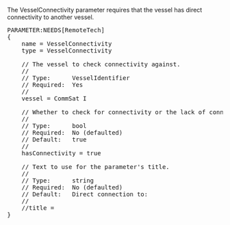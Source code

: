 The VesselConnectivity parameter requires that the vessel has direct connectivity to another vessel.

<pre>
PARAMETER:NEEDS[RemoteTech]
{
    name = VesselConnectivity
    type = VesselConnectivity

    // The vessel to check connectivity against.
    //
    // Type:      VesselIdentifier
    // Required:  Yes
    //
    vessel = CommSat I

    // Whether to check for connectivity or the lack of connectivity.
    //
    // Type:      bool
    // Required:  No (defaulted)
    // Default:   true
    //
    hasConnectivity = true

    // Text to use for the parameter's title.
    //
    // Type:      string
    // Required:  No (defaulted)
    // Default:   Direct connection to: <vessel>
    //
    //title =
}
</pre>

